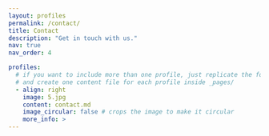 ```yaml
---
layout: profiles
permalink: /contact/
title: Contact
description: "Get in touch with us."
nav: true
nav_order: 4

profiles:
  # if you want to include more than one profile, just replicate the following block
  # and create one content file for each profile inside _pages/
  - align: right
    image: 5.jpg
    content: contact.md
    image_circular: false # crops the image to make it circular
    more_info: >
---
```

